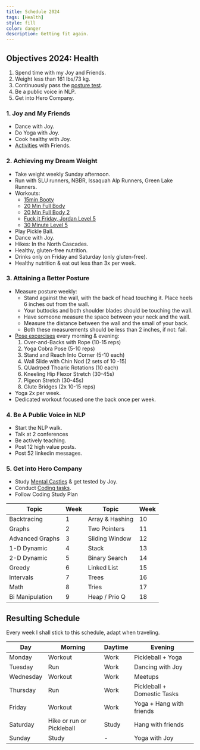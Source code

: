 ```yaml
---
title: Schedule 2024
tags: [Health]
style: fill
color: danger
description: Getting fit again.
---
```


## Objectives 2024: Health 

1. Spend time with my Joy and Friends.
2. Weight less than 161 lbs/73 kg.
3. Continuously pass the [posture test](https://www.csiortho.com/blog/2018/november/take-our-posture-test-how-to-tell-if-you-have-ba/#:~:text=Have%20someone%20measure%20the%20space,posture%20and%20a%20curved%20spine.).
4. Be a public voice in NLP.
5. Get into Hero Company.

### 1. Joy and My Friends

- Dance with Joy.
- Do Yoga with Joy.
- Cook healthy with Joy.
- [Activities](/blog/activities) with Friends.

### 2. Achieving my Dream Weight

- Take weight weekly Sunday afternoon.
- Run with SLU runners, NBBR, Issaquah Alp Runners, Green Lake Runners.
- Workouts:
  - [15min Booty](https://youtu.be/p-uUnrCdhR8?si=0_zGzS0lNyQY985u)
  - [20 Min Full Body](https://youtu.be/UBMk30rjy0o?si=ZyDgASXX7F1edu2a)
  - [20 Min Full Body 2](https://youtu.be/Y2eOW7XYWxc?si=Zyg-o-_ZnAfQFQJ-)
  - [Fuck it Friday, Jordan Level 5](https://youtu.be/Un9nePkfdT8?si=NZuXxGfZmo0IG7r4)
  - [30 Minute Level 5](https://youtu.be/eLYxY8ZbRAQ?si=VBTJOZF6UiIzgmSs)
- Play Pickle Ball. 
- Dance with Joy.
- Hikes: In the North Cascades.
- Healthy, gluten-free nutrition.
- Drinks only on Friday and Saturday (only gluten-free).
- Healthy nutrition & eat out less than 3x per week.

### 3. Attaining a Better Posture

- Measure posture weekly: 
  - Stand against the wall, with the back of head touching it. Place heels 6 inches out from the wall.
  - Your buttocks and both shoulder blades should be touching the wall. 
  - Have someone measure the space between your neck and the wall. 
  - Measure the distance between the wall and the small of your back.
  - Both these measurements should be less than 2 inches, if not: fail.
- [Pose excercises](https://youtu.be/RqcOCBb4arc?si=pBJbVQREzjnEV5YC) every morning & evening: 
  1. Over-and-Backs with Rope (10-15 reps)
  2. Yoga Cobra Pose (5-10 reps)
  3. Stand and Reach Into Corner (5-10 each)
  4. Wall Slide with Chin Nod (2 sets of 10 -15)
  5. QUadrped Thoaric Rotations (10 each)
  6. Kneeling Hip Flexor Stretch (30-45s)
  7. Pigeon Stretch (30-45s)
  8. Glute Bridges (2x 10-15 reps)
- Yoga 2x per week.
- Dedicated workout focused one the back once per week.

### 4. Be A Public Voice in NLP

- Start the NLP walk.
- Talk at 2 conferences
- Be actively teaching.
- Post 12 high value posts.
- Post 52 linkedin messages.

### 5. Get into Hero Company

- Study [Mental Castles](/pages/castles) & get tested by Joy.
- Conduct [Coding tasks](/posts/professional-coder).
- Follow Coding Study Plan

| Topic           | Week | Topic           | Week |
| --------------- | ---- | --------------- | ---- |
| Backtracing     | 1    | Array & Hashing | 10   |
| Graphs          | 2    | Two Pointers    | 11   |
| Advanced Graphs | 3    | Sliding Window  | 12   |
| 1-D Dynamic     | 4    | Stack           | 13   |
| 2-D Dynamic     | 5    | Binary Search   | 14   |
| Greedy          | 6    | Linked List     | 15   |
| Intervals       | 7    | Trees           | 16   |
| Math            | 8    | Tries           | 17   |
| Bi Manipulation | 9    | Heap / Prio Q   | 18   |

## Resulting Schedule

Every week I shall stick to this schedule, adapt when traveling.

| Day       | Morning                   | Daytime | Evening                     |
| --------- | ------------------------- | ------- | --------------------------- |
| Monday    | Workout                   | Work    | Pickleball + Yoga           |
| Tuesday   | Run                       | Work    | Dancing with Joy            |
| Wednesday | Workout                   | Work    | Meetups                     |
| Thursday  | Run                       | Work    | Pickleball + Domestic Tasks |
| Friday    | Workout                   | Work    | Yoga + Hang with friends    |
| Saturday  | Hike or run or Pickleball | Study   | Hang with friends           |
| Sunday    | Study                     | -       | Yoga with Joy               |
